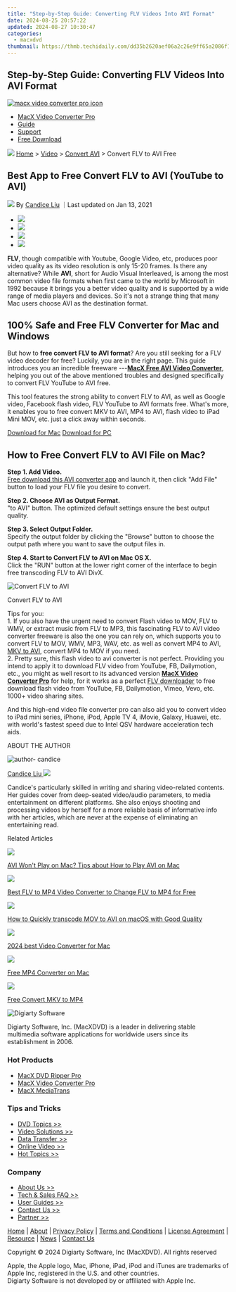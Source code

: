 ```yaml
---
title: "Step-by-Step Guide: Converting FLV Videos Into AVI Format"
date: 2024-08-25 20:57:22
updated: 2024-08-27 10:30:47
categories:
  - macxdvd
thumbnail: https://thmb.techidaily.com/dd35b2620aef06a2c26e9ff65a2086f109aae48f6d7a98734e3d694a85ccf4d4.jpg
---
```


## Step-by-Step Guide: Converting FLV Videos Into AVI Format

[![macx video converter pro icon](https://www.macxdvd.com/mac-dvd-video-converter-how-to/../image-style/new-seo/icon11.png)](https://tools.techidaily.com/macxdvd/products/)

* [MacX Video Converter Pro](https://tools.techidaily.com/macxdvd/products/)
* [Guide](https://tools.techidaily.com/macxdvd/products/)
* [Support](https://tools.techidaily.com/macxdvd/products/)
* [Free Download](https://tools.techidaily.com/macxdvd/products/)



![](https://www.macxdvd.com/mac-dvd-video-converter-how-to/../image-style/new-seo/icon7.png) [Home](https://tools.techidaily.com/macxdvd/products/) \> [Video](https://tools.techidaily.com/macxdvd/products/) \> [Convert AVI](https://tools.techidaily.com/macxdvd/products/) \> Convert FLV to AVI Free 

## Best App to Free Convert FLV to AVI (YouTube to AVI)



![](https://www.macxdvd.com/mac-dvd-video-converter-how-to/../image-style/new-seo/icon6.png) By [Candice Liu](https://tools.techidaily.com/macxdvd/products/) ｜Last updated on Jan 13, 2021

* [![](https://www.macxdvd.com/mac-dvd-video-converter-how-to/../image-style/new-seo/share-fa.jpg)](https://www.facebook.com/sharer/sharer.php?u=https://www.macxdvd.com/mac-dvd-video-converter-how-to/convert-flv-to-avi-free.htm)
* [![](https://www.macxdvd.com/mac-dvd-video-converter-how-to/../image-style/new-seo/share-tw.jpg)](https://twitter.com/intent/tweet?url=https://www.macxdvd.com/mac-dvd-video-converter-how-to/convert-flv-to-avi-free.htm&text=)
* [![](https://www.macxdvd.com/mac-dvd-video-converter-how-to/../image-style/new-seo/share-go.jpg)](https://pinterest.com/pin/create/button/?url=https://www.macxdvd.com/mac-dvd-video-converter-how-to/convert-flv-to-avi-free.htm&media=&description=)
* [![](https://www.macxdvd.com/mac-dvd-video-converter-how-to/../image-style/new-seo/share-in.jpg)](https://www.linkedin.com/shareArticle?mini=true&url=https://www.macxdvd.com/mac-dvd-video-converter-how-to/convert-flv-to-avi-free.htm&title=&summary=&source=)

**FLV**, though compatible with Youtube, Google Video, etc, produces poor video quality as its video resolution is only 15-20 frames. Is there any alternative? While **AVI**, short for Audio Visual Interleaved, is among the most common video file formats when first came to the world by Microsoft in 1992 because it brings you a better video quality and is supported by a wide range of media players and devices. So it's not a strange thing that many Mac users choose AVI as the destination format.

## 100% Safe and Free FLV Converter for Mac and Windows

But how to **free convert FLV to AVI format**? Are you still seeking for a FLV video decoder for free? Luckily, you are in the right page. This guide introduces you an incredible freeware ---[**MacX Free AVI Video Converter**](https://tools.techidaily.com/macxdvd/products/), helping you out of the above mentioned troubles and designed specifically to convert FLV YouTube to AVI free.

This tool features the strong ability to convert FLV to AVI, as well as Google video, Facebook flash video, FLV YouTube to AVI formats free. What's more, it enables you to free convert MKV to AVI, MP4 to AVI, flash video to iPad Mini MOV, etc. just a click away within seconds. 

[Download for Mac](https://tools.techidaily.com/macxdvd/products/) [Download for PC](https://tools.techidaily.com/macxdvd/products/) 

## How to Free Convert FLV to AVI File on Mac?

**Step 1\. Add Video.**  
[Free download this AVI converter app](https://tools.techidaily.com/macxdvd/products/) and launch it, then click "Add File" button to load your FLV file you desire to convert.

**Step 2\. Choose AVI as Output Format.**  
"to AVI" button. The optimized default settings ensure the best output quality.

**Step 3\. Select Output Folder.**  
Specify the output folder by clicking the "Browse" button to choose the output path where you want to save the output files in.

**Step 4\. Start to Convert FLV to AVI on Mac OS X.**  
 Click the "RUN" button at the lower right corner of the interface to begin free transcoding FLV to AVI DivX.

![Convert FLV to AVI](https://www.macxdvd.com/mac-dvd-video-converter-how-to/article-image/mvcf-mp4.png) 

Convert FLV to AVI

Tips for you:  
 1\. If you also have the urgent need to convert Flash video to MOV, FLV to WMV, or extract music from FLV to MP3, this fascinating FLV to AVI video converter freeware is also the one you can rely on, which supports you to convert FLV to MOV, WMV, MP3, WAV, etc. as well as convert MP4 to AVI, [MKV to AVI](https://tools.techidaily.com/macxdvd/products/), convert MP4 to MOV if you need.  
 2\. Pretty sure, this flash video to avi converter is not perfect. Providing you intend to apply it to download FLV video from YouTube, FB, Dailymotion, etc., you might as well resort to its advanced version [**MacX Video Converter Pro**](https://tools.techidaily.com/macxdvd/products/) for help, for it works as a perfect [FLV downloader](https://tools.techidaily.com/macxdvd/products/) to free download flash video from YouTube, FB, Dailymotion, Vimeo, Vevo, etc. 1000+ video sharing sites. 

And this high-end video file converter pro can also aid you to convert video to iPad mini series, iPhone, iPod, Apple TV 4, iMovie, Galaxy, Huawei, etc. with world's fastest speed due to Intel QSV hardware acceleration tech aids. 

ABOUT THE AUTHOR

![author- candice](https://www.macxdvd.com/mac-dvd-video-converter-how-to/../image-style/new-seo/candice.png) 

[Candice Liu ![](https://www.macxdvd.com/mac-dvd-video-converter-how-to/../image-style/new-seo/share-in1.jpg)](https://www.linkedin.com/in/candice-liu-444483a3/) 

Candice's particularly skilled in writing and sharing video-related contents. Her guides cover from deep-seated video/audio parameters, to media entertainment on different platforms. She also enjoys shooting and processing videos by herself for a more reliable basis of informative info with her articles, which are never at the expense of eliminating an entertaining read.



Related Articles

![](https://www.macxdvd.com/mac-dvd-video-converter-how-to/../image-style/new-seo/pic7.jpg)

[AVI Won't Play on Mac? Tips about How to Play AVI on Mac](https://tools.techidaily.com/macxdvd/products/) 

![](https://www.macxdvd.com/mac-dvd-video-converter-how-to/../image-style/new-seo/pic6.jpg)

[Best FLV to MP4 Video Converter to Change FLV to MP4 for Free](https://tools.techidaily.com/macxdvd/products/) 

![](https://www.macxdvd.com/mac-dvd-video-converter-how-to/../image-style/new-seo/pic5.jpg)

[How to Quickly transcode MOV to AVI on macOS with Good Quality](https://tools.techidaily.com/macxdvd/products/) 

![](https://www.macxdvd.com/mac-dvd-video-converter-how-to/../image-style/new-seo/pic4.jpg)

[2024 best Video Converter for Mac](https://tools.techidaily.com/macxdvd/products/) 

![](https://www.macxdvd.com/mac-dvd-video-converter-how-to/../image-style/new-seo/pic3.jpg)

[Free MP4 Converter on Mac](https://tools.techidaily.com/macxdvd/products/) 

![](https://www.macxdvd.com/mac-dvd-video-converter-how-to/../image-style/new-seo/pic2.jpg)

[Free Convert MKV to MP4](https://tools.techidaily.com/macxdvd/products/) 



![Digiarty Software](https://www.macxdvd.com/mac-dvd-video-converter-how-to/../icon/logo.png) 

Digiarty Software, Inc. (MacXDVD) is a leader in delivering stable multimedia software applications for worldwide users since its establishment in 2006.

### Hot Products

* [MacX DVD Ripper Pro](https://tools.techidaily.com/macxdvd/products/)
* [MacX Video Converter Pro](https://tools.techidaily.com/macxdvd/products/)
* [MacX MediaTrans](https://tools.techidaily.com/macxdvd/products/)

### Tips and Tricks

* [DVD Topics >>](https://tools.techidaily.com/macxdvd/products/)
* [Video Solutions >>](https://tools.techidaily.com/macxdvd/products/)
* [Data Transfer >>](https://tools.techidaily.com/macxdvd/products/)
* [Online Video >>](https://tools.techidaily.com/macxdvd/products/)
* [Hot Topics >>](https://tools.techidaily.com/macxdvd/products/)

### Company

* [About Us >>](https://tools.techidaily.com/macxdvd/products/)
* [Tech & Sales FAQ >>](https://tools.techidaily.com/macxdvd/products/)
* [User Guides >>](https://tools.techidaily.com/macxdvd/products/)
* [Contact Us >>](https://tools.techidaily.com/macxdvd/products/)
* [Partner >>](https://tools.techidaily.com/macxdvd/products/)



[Home](https://tools.techidaily.com/macxdvd/products/) | [About](https://tools.techidaily.com/macxdvd/products/) | [Privacy Policy](https://tools.techidaily.com/macxdvd/products/) | [Terms and Conditions](https://tools.techidaily.com/macxdvd/products/) | [License Agreement](https://tools.techidaily.com/macxdvd/products/) | [Resource](https://tools.techidaily.com/macxdvd/products/) | [News](https://tools.techidaily.com/macxdvd/products/) | [Contact Us](https://tools.techidaily.com/macxdvd/products/)

Copyright © 2024 Digiarty Software, Inc (MacXDVD). All rights reserved

Apple, the Apple logo, Mac, iPhone, iPad, iPod and iTunes are trademarks of Apple Inc, registered in the U.S. and other countries.  
Digiarty Software is not developed by or affiliated with Apple Inc.

<ins class="adsbygoogle"
     style="display:block"
     data-ad-format="autorelaxed"
     data-ad-client="ca-pub-7571918770474297"
     data-ad-slot="1223367746"></ins>



<ins class="adsbygoogle"
     style="display:block"
     data-ad-client="ca-pub-7571918770474297"
     data-ad-slot="8358498916"
     data-ad-format="auto"
     data-full-width-responsive="true"></ins>
